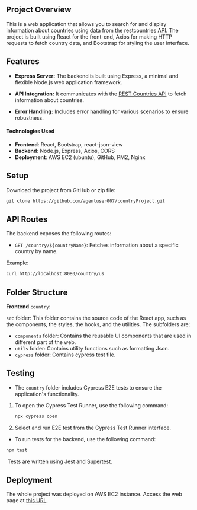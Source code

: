 ## Project Overview

This is a web application that allows you to search for and display information about countries using data from the restcountries API. The project is built using React for the front-end, Axios for making HTTP requests to fetch country data, and Bootstrap for styling the user interface.

## Features

- **Express Server:** The backend is built using Express, a minimal and flexible Node.js web application framework.

- **API Integration:** It communicates with the [REST Countries API](https://restcountries.com/v3.1/name/) to fetch information about countries.

- **Error Handling:** Includes error handling for various scenarios to ensure robustness.

  

#### Technologies Used

- **Frontend**: React, Bootstrap, react-json-view
- **Backend**: Node.js, Express, Axios, CORS
- **Deployment**: AWS EC2 (ubuntu), GitHub, PM2, Nginx

## Setup

Download the project from GitHub or zip file:

```markdown
git clone https://github.com/agentuser007/countryProject.git
```



## API Routes

The backend exposes the following routes:

- `GET /country/${countryName}`: Fetches information about a specific country by name.

Example:

```bash
curl http://localhost:8080/country/us
```

## Folder Structure

**Frontend** ```country```:

`src` folder: This folder contains the source code of the React app, such as the components, the styles, the hooks, and the utilities. The subfolders are:

- `components` folder: Contains the reusable UI components that are used in different part of the web.
- `utils` folder: Contains utility functions such as formatting Json.
- ```cypress``` folder: Contains cypress test file.

## Testing

* The ```country``` folder includes Cypress E2E tests to ensure the application's functionality. 

1. To open the Cypress Test Runner, use the following command:

   ```bash
   npx cypress open
   ```

2. Select and run E2E test from the Cypress Test Runner interface.



* To run tests for the backend, use the following command:

```bash
npm test
```

​		Tests are written using Jest and Supertest.

## Deployment

The whole project was deployed on AWS EC2 instance. Access the web page at [this URL](http://54.171.248.56/). 

